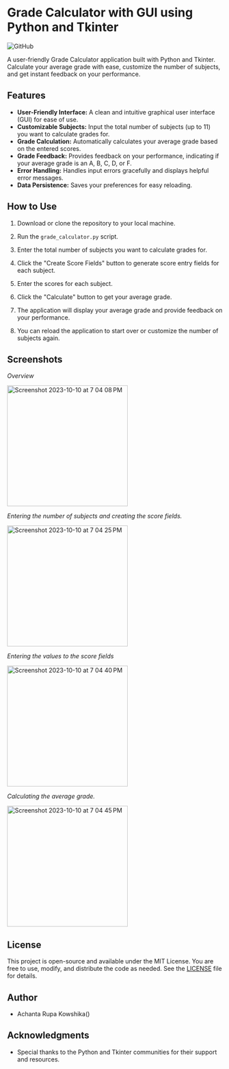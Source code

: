 # Grade Calculator with GUI using Python and Tkinter

![GitHub](https://img.shields.io/github/license/yourusername/grade-calculator-tkinter)

A user-friendly Grade Calculator application built with Python and Tkinter. Calculate your average grade with ease, customize the number of subjects, and get instant feedback on your performance.

## Features

- **User-Friendly Interface:** A clean and intuitive graphical user interface (GUI) for ease of use.
- **Customizable Subjects:** Input the total number of subjects (up to 11) you want to calculate grades for.
- **Grade Calculation:** Automatically calculates your average grade based on the entered scores.
- **Grade Feedback:** Provides feedback on your performance, indicating if your average grade is an A, B, C, D, or F.
- **Error Handling:** Handles input errors gracefully and displays helpful error messages.
- **Data Persistence:** Saves your preferences for easy reloading.

## How to Use

1. Download or clone the repository to your local machine.

2. Run the `grade_calculator.py` script.

3. Enter the total number of subjects you want to calculate grades for.

4. Click the "Create Score Fields" button to generate score entry fields for each subject.

5. Enter the scores for each subject.

6. Click the "Calculate" button to get your average grade.

7. The application will display your average grade and provide feedback on your performance.

8. You can reload the application to start over or customize the number of subjects again.

## Screenshots

*Overview*

<img width="282" alt="Screenshot 2023-10-10 at 7 04 08 PM" src="https://github.com/KowshikA-A/Grade_Calculator/assets/92981602/b65ac3f3-93c3-44c3-a1c6-99e9e4f47027">

*Entering the number of subjects and creating the score fields.*

<img width="282" alt="Screenshot 2023-10-10 at 7 04 25 PM" src="https://github.com/KowshikA-A/Grade_Calculator/assets/92981602/38a20163-d645-4f17-be57-1608828a2404">

*Entering the values to the score fields*

<img width="282" alt="Screenshot 2023-10-10 at 7 04 40 PM" src="https://github.com/KowshikA-A/Grade_Calculator/assets/92981602/368c5835-e425-4dfa-9dd3-4e0d23ce3eda">


*Calculating the average grade.*

<img width="282" alt="Screenshot 2023-10-10 at 7 04 45 PM" src="https://github.com/KowshikA-A/Grade_Calculator/assets/92981602/9211b414-7d51-41e6-9842-8c35788c88d9">


## License

This project is open-source and available under the MIT License. You are free to use, modify, and distribute the code as needed. See the [LICENSE](LICENSE) file for details.

## Author

- Achanta Rupa Kowshika()

## Acknowledgments

- Special thanks to the Python and Tkinter communities for their support and resources.

